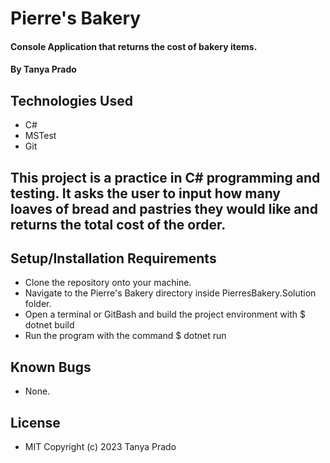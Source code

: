 # Pierre's Bakery

#### Console Application that returns the cost of bakery items. 

#### By Tanya Prado

## Technologies Used

* C#
* MSTest
* Git

## This project is a practice in C# programming and testing. It asks the user to input how many loaves of bread and pastries they would like and returns the total cost of the order. 

## Setup/Installation Requirements

* Clone the repository onto your machine.
* Navigate to the Pierre's Bakery directory inside PierresBakery.Solution folder.
* Open a terminal or GitBash and build the project environment with $ dotnet build
* Run the program with the command $ dotnet run

## Known Bugs

* None.

## License

* MIT Copyright (c) 2023 Tanya Prado